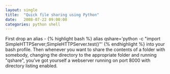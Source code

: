 ```yaml
---
layout: single
title:  "Quick file sharing using Python"
date:   2008-07-22 09:00:00
categories: python shell
---
```

First drop an alias -
{% highlight bash %}
alias qshare='python -c "import SimpleHTTPServer;SimpleHTTPServer.test()"' {% endhighlight %}
into your  bash profile.
Then whenever you  want to share the contents of a folder with somebody, changing
the directory to the appropriate folder and running  "qshare", you’ve got yourself a
webserver running on port 8000 with directory listing enabled.
